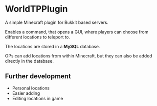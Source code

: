 # WorldTPPlugin
A simple Minecraft plugin for Bukkit based servers.

Enables a command, that opens a GUI, where players can choose from different locations to teleport to.


The locations are stored in a **MySQL** database.

OPs can add locations from within Minecraft, but they can also be added directly in the database.

## Further development
- Personal locations
- Easier adding
- Editing locations in game
